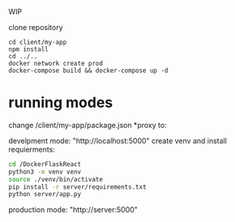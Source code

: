 WIP


<!-- https://reactjs.org/docs/create-a-new-react-app.html -->
<!-- https://www.youtube.com/watch?v=ISCiJmY1g2M 
```bash
mkdir client
cd client
npx create-react-app my-app # create react app name my-app
cd my-app
touch Dockerfile
 cd client && npm install react-table --save
 npm install --save google-maps-react
 npm install react-redux

```-->

clone repository
```
cd client/my-app
npm install
cd ../..
docker network create prod
docker-compose build && docker-compose up -d
```

# running modes 
change /client/my-app/package.json *proxy to:

  develpment mode:
    "http://localhost:5000"
create venv and install requierments:
```bash
cd /DockerFlaskReact
python3 -m venv venv
source ./venv/bin/activate
pip install -r server/requirements.txt
python server/app.py
```
    
  production mode:
    "http://server:5000"
  


